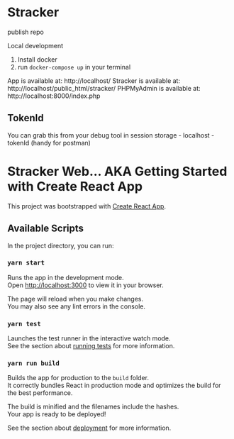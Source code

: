 # Stracker
publish repo


Local development

1. Install docker
1. run `docker-compose up` in your terminal


App is available at: http://localhost/
Stracker is available at: http://localhost/public_html/stracker/
PHPMyAdmin is available at: http://localhost:8000/index.php


## TokenId
You can grab this from your debug tool in session storage - localhost - tokenId (handy for postman)






# Stracker Web... AKA Getting Started with Create React App

This project was bootstrapped with [Create React App](https://github.com/facebook/create-react-app).

## Available Scripts

In the project directory, you can run:

### `yarn start`

Runs the app in the development mode.\
Open [http://localhost:3000](http://localhost:3000) to view it in your browser.

The page will reload when you make changes.\
You may also see any lint errors in the console.

### `yarn test`

Launches the test runner in the interactive watch mode.\
See the section about [running tests](https://facebook.github.io/create-react-app/docs/running-tests) for more information.

### `yarn run build`

Builds the app for production to the `build` folder.\
It correctly bundles React in production mode and optimizes the build for the best performance.

The build is minified and the filenames include the hashes.\
Your app is ready to be deployed!

See the section about [deployment](https://facebook.github.io/create-react-app/docs/deployment) for more information.
